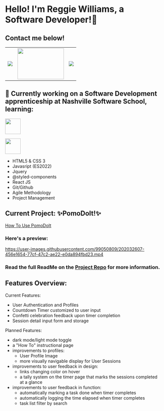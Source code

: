 <!-- 
 todo: 
- ✅insert project link  
- insert video link
- insert landing page Gif/Preview
- brainstorm necessary sections
- retape that walkthrough of your site (maybe could be your taping of yoru front end capstone??)
- include contacts:
  - email 
  - linkedIn
  - Github Profile 
-->

# Hello! I'm Reggie Williams, a Software Developer!👋
## Contact me below!
<table>
  <tr>
    <td valign="center">
     <a href="https://www.linkedin.com/in/reggie-williams-jr"> 
      <img src="https://user-images.githubusercontent.com/99050809/202236439-fe2295d0-8d4b-414f-a5f3-0cb8a1366c4c.png">
      </td>
     </a>
 
  <td valign="center">
     <a href="https://github.com/yungreg"> 
      <img src="https://user-images.githubusercontent.com/99050809/202238198-2c64a38c-eeec-4fe4-9e76-b88694f4212a.png" width="150" height="100">
      </td>
     </a>

  <td valign="center">
     <a href="https://mailto:rlwjr433@gmail.com"> 
      <img src="https://user-images.githubusercontent.com/99050809/202237143-eea6b8d1-ace5-4b4e-9b83-85d5949c4fd1.png">
      </td>
     </a>
  </tr>
</table>

## 🔭 Currently working on a Software Development apprenticeship at Nashville Software School, learning:

<p align="left">
     <a title="HTML5"
        href="https://en.wikipedia.org/wiki/HTML5"> 
      <img src="https://user-images.githubusercontent.com/99050809/203356718-7a35e277-e266-46b5-b067-8ed2e7e85932.png" width="50" height="50"/>
     </a>

  <a title="CSS3"
        href="https://en.wikipedia.org/wiki/CSS#CSS_3"> 
      <img src="https://user-images.githubusercontent.com/99050809/203357974-88912260-d927-4097-89a6-d8dfab77ed36.png" width="50" height="50"/>
     </a>
 
  </p>


- HTML5 & CSS 3
- Javasript (ES2022)
- Jquery 
- @styled-components
- React JS
- Git/Github
- Agile Methodology
- Project Management

## Current Project: ✨PomoDoIt!✨ <!-- eventually this title should lead to the propduction version-->
[How To Use PomoDoIt](https://youtu.be/A8ErLGWZHAY)

### Here's a preview:

https://user-images.githubusercontent.com/99050809/202032607-456e1654-77cf-47c2-ae22-e0da894fbd23.mp4


### Read the full ReadMe on the [Project Repo](https://github.com/yungreg/pomodoit-app/tree/DEMO) for more information.

## Features Overview: 

Current Features:
- User Authentication and Profiles
- Countdown Timer customized to user input
- Confetti celebration feedback upon timer completion
- Session detail input form and storage

Planned Features:
- dark mode/light mode toggle
- a "How To" instructional page
- improvements to profiles: 
  - User Profile Image 
  - more visually navigable display for User Sessions
- improvements to user feedback in design:
  - links changing color on hover
  - a tally system on the timer page that marks the sessions completed at a glance
- improvements to user feedback in function:
  - automatically marking a task done when timer completes
  - automatically logging the time elapsed when timer completes
  - task list filter by search

<!--
**yungreg/yungreg** is a ✨ _special_ ✨ repository because its `README.md` (this file) appears on your GitHub profile.

Here are some ideas to get you started:




https://github.com/yungreg/pomodoit-app/tree/DEMO


- 👯 I’m looking to collaborate on ...
- 🤔 I’m looking for help with ...
- 💬 Ask me about ...
- 📫 How to reach me: ...
- 😄 Pronouns: ...
- ⚡ Fun fact: ...
-->

